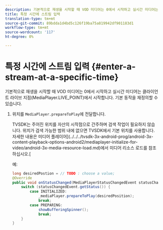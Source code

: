 ```yaml
---
description: 기본적으로 재생을 시작할 때 VOD 미디어는 0에서 시작하고 실시간 미디어는 클라이언트 라이브 지점(MediaPlayer.LIVE_POINT)에서 시작합니다. 기본 동작을 재정의할 수 있습니다.
title: 특정 시간에 스트림 입력
translation-type: tm+mt
source-git-commit: 89bdda1d4bd5c126f19ba75a819942df901183d1
workflow-type: tm+mt
source-wordcount: '117'
ht-degree: 0%

---
```



# 특정 시간에 스트림 입력 {#enter-a-stream-at-a-specific-time}

기본적으로 재생을 시작할 때 VOD 미디어는 0에서 시작하고 실시간 미디어는 클라이언트 라이브 지점(MediaPlayer.LIVE_POINT)에서 시작합니다. 기본 동작을 재정의할 수 있습니다.

1. 위치를 `MediaPlayer.prepareToPlay`에 전달합니다.

   TVSDK는 주어진 위치를 자산의 시작점으로 간주하며 검색 작업이 필요하지 않습니다. 위치가 검색 가능한 범위 내에 없으면 TVSDK에서 기본 위치를 사용합니다. 자세한 내용은 미디어 플레이어](../../../tvsdk-3x-android-prog/android-3x-content-playback-options-android2/mediaplayer-initialize-for-video/android-3x-media-resource-load.md)에서 미디어 리소스 로드를 참조하십시오.[

   예:

   ```java
   long desiredPostion = // TODO : choose a value; 
   @Override 
   public void onStatusChanged(MediaPlayerStatusChangedEvent statusChangedEvent) {   
       switch (statusChangedEvent.getStatus()) { 
           case INITIALIZED: 
               _mediaPlayer.prepareToPlay(desiredPosition); 
               break; 
           case PREPARING: 
               showBufferingSpinner(); 
               break; 
       } 
   }
   ```
